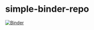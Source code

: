 # simple-binder-repo

[![Binder](https://notebooks-test.gesis.org/badge_logo.svg)](https://notebooks-test.gesis.org/v2/gh/bitnik/simple-binder-repo/master)
